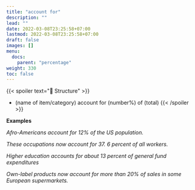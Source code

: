 ```yaml
---
title: "account for"
description: ""
lead: ""
date: 2022-03-08T23:25:58+07:00
lastmod: 2022-03-08T23:25:58+07:00
draft: false
images: []
menu:
  docs:
    parent: "percentage"
weight: 330
toc: false
---
```


{{< spoiler text="🌱 Structure" >}}

- (name of item/category) account for (number%) of (total)
  {{< /spoiler >}}

**Examples**

_Afro-Americans account for 12% of the US population._

_These occupations now account for 37. 6 percent of all workers._

_Higher education accounts for about 13 percent of general fund expenditures_

_Own-label products now account for more than 20% of sales in some European supermarkets._
